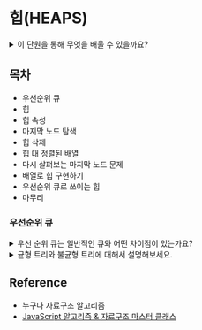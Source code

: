 # 힙(HEAPS)
<details>
<summary>이 단원을 통해 무엇을 배울 수 있을까요?</summary>

> 이진 탐색 트리가 어떻게 구성이 되었는지 알 수 있습니다.  
> 이진 탐색과 이진 트리, 연결 리스트와의 차이점을 구별 할 수 있습니다.

</details>

## 목차
* 우선순위 큐
* 힙
* 힙 속성
* 마지막 노드 탐색
* 힙 삭제
* 힙 대 정렬된 배열
* 다시 살펴보는 마지막 노드 문제
* 배열로 힙 구현하기
* 우선순위 큐로 쓰이는 힙
* 마무리

### 우선순위 큐

<details>
<summary>우선 순위 큐는 일반적인 큐와 어떤 차이점이 있는가요?</summary>

* 

</details>

<details>
<summary>균형 트리와 불균형 트리에 대해서 설명해보세요.</summary>

* 균형 트리는 모든 노드의 개수가 같으면 균형 트리라고 합니다.
* 불균형 트리는 하위 노드 갯수가 어느 한쪽이라고 다르면 불균형 트리라고 합니다.
</details>


## Reference
* 누구나 자료구조 알고리즘
* [JavaScript 알고리즘 & 자료구조 마스터 클래스](https://www.udemy.com/share/105zfq3@GwzZ4m6pK-EWOT8SgaKNL2xrHKEZfntsmsusVP9hmkW_gHMNflzNYvSVxi3aaVX4GQ==/)